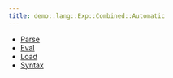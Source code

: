 ```yaml
---
title: demo::lang::Exp::Combined::Automatic
---
```



* [Parse](../../../../../../Library/demo/lang/Exp/Combined/Automatic/Parse.md)
* [Eval](../../../../../../Library/demo/lang/Exp/Combined/Automatic/Eval.md)
* [Load](../../../../../../Library/demo/lang/Exp/Combined/Automatic/Load.md)
* [Syntax](../../../../../../Library/demo/lang/Exp/Combined/Automatic/Syntax.md)